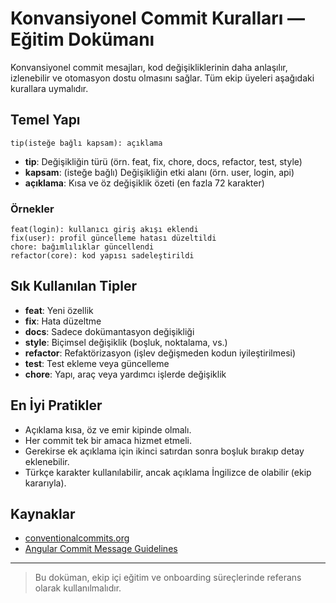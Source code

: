 # Konvansiyonel Commit Kuralları — Eğitim Dokümanı

Konvansiyonel commit mesajları, kod değişikliklerinin daha anlaşılır, izlenebilir ve otomasyon dostu olmasını sağlar. Tüm ekip üyeleri aşağıdaki kurallara uymalıdır.

## Temel Yapı

```
tip(isteğe bağlı kapsam): açıklama
```

- **tip**: Değişikliğin türü (örn. feat, fix, chore, docs, refactor, test, style)
- **kapsam**: (isteğe bağlı) Değişikliğin etki alanı (örn. user, login, api)
- **açıklama**: Kısa ve öz değişiklik özeti (en fazla 72 karakter)

### Örnekler

```
feat(login): kullanıcı giriş akışı eklendi
fix(user): profil güncelleme hatası düzeltildi
chore: bağımlılıklar güncellendi
refactor(core): kod yapısı sadeleştirildi
```

## Sık Kullanılan Tipler
- **feat**: Yeni özellik
- **fix**: Hata düzeltme
- **docs**: Sadece dokümantasyon değişikliği
- **style**: Biçimsel değişiklik (boşluk, noktalama, vs.)
- **refactor**: Refaktörizasyon (işlev değişmeden kodun iyileştirilmesi)
- **test**: Test ekleme veya güncelleme
- **chore**: Yapı, araç veya yardımcı işlerde değişiklik

## En İyi Pratikler
- Açıklama kısa, öz ve emir kipinde olmalı.
- Her commit tek bir amaca hizmet etmeli.
- Gerekirse ek açıklama için ikinci satırdan sonra boşluk bırakıp detay eklenebilir.
- Türkçe karakter kullanılabilir, ancak açıklama İngilizce de olabilir (ekip kararıyla).

## Kaynaklar
- [conventionalcommits.org](https://www.conventionalcommits.org/tr/v1.0.0/)
- [Angular Commit Message Guidelines](https://github.com/angular/angular/blob/main/CONTRIBUTING.md#commit)

---

> Bu doküman, ekip içi eğitim ve onboarding süreçlerinde referans olarak kullanılmalıdır.
